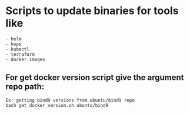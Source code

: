 # Scripts to update binaries for tools like
```
- helm
- kops
- kubectl
- terraform
- docker images
```
## For get docker version script give the argument repo path:

```
Ex: getting bind9 versions from ubuntu/bind9 repo
bash get_docker_version.sh ubuntu/bind9
```
